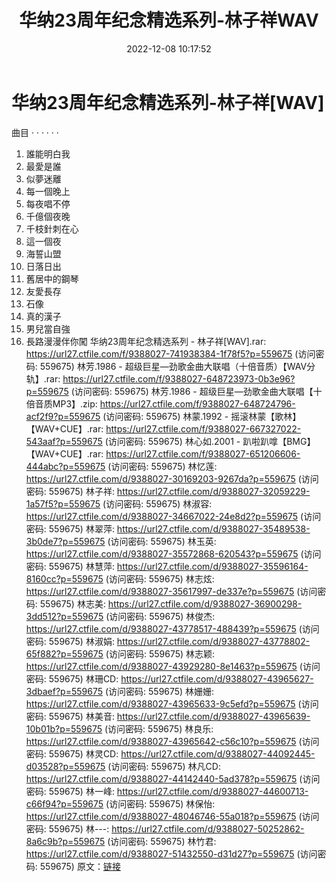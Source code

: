 ﻿---
title: 华纳23周年纪念精选系列-林子祥WAV
date: 2022-12-08 10:17:52
categories: WAV车载音乐、镜像
tags: 华语中文
---
# 华纳23周年纪念精选系列-林子祥[WAV]

曲目
· · · · · ·
1. 誰能明白我
2. 最愛是誰
3. 似夢迷離
4. 每一個晚上
5. 每夜唱不停
6. 千億個夜晚
7. 千枝針刺在心
8. 這一個夜
9. 海誓山盟
10. 日落日出
11. 舊居中的鋼琴
12. 友愛長存
13. 石像
14. 真的漢子
15. 男兒當自強
16. 長路漫漫伴你闖
华纳23周年纪念精选系列 - 林子祥[WAV].rar: https://url27.ctfile.com/f/9388027-741938384-1f78f5?p=559675
(访问密码: 559675)
林芳.1986 - 超级巨星—劲歌金曲大联唱（十倍音质）【WAV分轨】.rar: https://url27.ctfile.com/f/9388027-648723973-0b3e96?p=559675
(访问密码: 559675)
林芳.1986 - 超级巨星—劲歌金曲大联唱【十倍音质MP3】.zip: https://url27.ctfile.com/f/9388027-648724796-acf2f9?p=559675
(访问密码: 559675)
林蒙.1992 - 摇滚林蒙【歌林】【WAV+CUE】.rar: https://url27.ctfile.com/f/9388027-667327022-543aaf?p=559675
(访问密码: 559675)
林心如.2001 - 趴啦趴嗱【BMG】【WAV+CUE】.rar: https://url27.ctfile.com/f/9388027-651206606-444abc?p=559675
(访问密码: 559675)
林忆莲: https://url27.ctfile.com/d/9388027-30169203-9267da?p=559675
(访问密码: 559675)
林子祥: https://url27.ctfile.com/d/9388027-32059229-1a57f5?p=559675
(访问密码: 559675)
林淑容: https://url27.ctfile.com/d/9388027-34667022-24e8d2?p=559675
(访问密码: 559675)
林翠萍: https://url27.ctfile.com/d/9388027-35489538-3b0de7?p=559675
(访问密码: 559675)
林玉英: https://url27.ctfile.com/d/9388027-35572868-620543?p=559675
(访问密码: 559675)
林慧萍: https://url27.ctfile.com/d/9388027-35596164-8160cc?p=559675
(访问密码: 559675)
林志炫: https://url27.ctfile.com/d/9388027-35617997-de337e?p=559675
(访问密码: 559675)
林志美: https://url27.ctfile.com/d/9388027-36900298-3dd512?p=559675
(访问密码: 559675)
林俊杰: https://url27.ctfile.com/d/9388027-43778517-488439?p=559675
(访问密码: 559675)
林淑娟: https://url27.ctfile.com/d/9388027-43778802-65f882?p=559675
(访问密码: 559675)
林志颖: https://url27.ctfile.com/d/9388027-43929280-8e1463?p=559675
(访问密码: 559675)
林珊CD: https://url27.ctfile.com/d/9388027-43965627-3dbaef?p=559675
(访问密码: 559675)
林姗姗: https://url27.ctfile.com/d/9388027-43965633-9c5efd?p=559675
(访问密码: 559675)
林美音: https://url27.ctfile.com/d/9388027-43965639-10b01b?p=559675
(访问密码: 559675)
林良乐: https://url27.ctfile.com/d/9388027-43965642-c56c10?p=559675
(访问密码: 559675)
林灵CD: https://url27.ctfile.com/d/9388027-44092445-d03528?p=559675
(访问密码: 559675)
林凡CD: https://url27.ctfile.com/d/9388027-44142440-5ad378?p=559675
(访问密码: 559675)
林一峰: https://url27.ctfile.com/d/9388027-44600713-c66f94?p=559675
(访问密码: 559675)
林保怡: https://url27.ctfile.com/d/9388027-48046746-55a018?p=559675
(访问密码: 559675)
林---: https://url27.ctfile.com/d/9388027-50252862-8a6c9b?p=559675
(访问密码: 559675)
林竹君: https://url27.ctfile.com/d/9388027-51432550-d31d27?p=559675
(访问密码: 559675)
原文：[链接](https://blog.sina.com.cn/s/blog_1647c7e76010310i7.html)